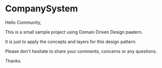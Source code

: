 # CompanySystem

Hello Community,

This is a small sample project using Domain Driven Design paatern.

It is just to apply the concepts and layers for this design pattern.

Please don't hesitate to share your comments, concerns or any questions.

Thanks.
